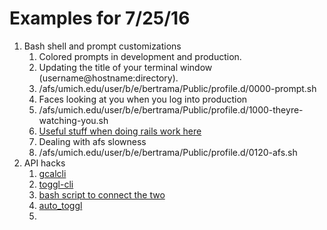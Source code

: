 # Examples for 7/25/16

1. Bash shell and prompt customizations
    1. Colored prompts in development and production.
    2. Updating the title of your terminal window (username@hostname:directory).
    3. /afs/umich.edu/user/b/e/bertrama/Public/profile.d/0000-prompt.sh
    4. Faces looking at you when you log into production
    5. /afs/umich.edu/user/b/e/bertrama/Public/profile.d/1000-theyre-watching-you.sh
    6. [Useful stuff when doing rails work here](https://github.com/mlibrary/rails-templates/blob/master/rails.sh)
    7. Dealing with afs slowness
    8. /afs/umich.edu/user/b/e/bertrama/Public/profile.d/0120-afs.sh
2. API hacks
    1. [gcalcli](https://github.com/insanum/gcalcli)
    2. [toggl-cli](https://github.com/mlibrary/toggl-cli)
    3. [bash script to connect the two](https://github.com/bertrama/snakes-dont-have-armipts/blob/master/gcal2toggl.sh)
    4. [auto_toggl](https://github.com/grosscol/auto_toggl)
    5. 
